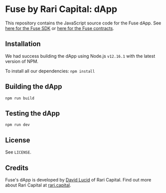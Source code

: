 # Fuse by Rari Capital: dApp

This repository contains the JavaScript source code for the Fuse dApp. See [here for the Fuse SDK](https://github.com/Rari-Capital/fuse-sdk) or [here for the Fuse contracts](https://github.com/Rari-Capital/fuse-contracts).

## Installation

We had success building the dApp using Node.js `v12.16.1` with the latest version of NPM.

To install all our dependencies: `npm install`

## Building the dApp

`npm run build`

## Testing the dApp

`npm run dev`

## License

See `LICENSE`.

## Credits

Fuse's dApp is developed by [David Lucid](https://github.com/davidlucid) of Rari Capital. Find out more about Rari Capital at [rari.capital](https://rari.capital).
